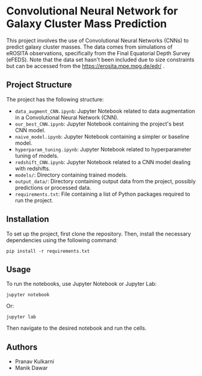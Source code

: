 
# Convolutional Neural Network for Galaxy Cluster Mass Prediction

This project involves the use of Convolutional Neural Networks (CNNs) to predict galaxy cluster masses. The data comes from simulations of eROSITA observations, specifically from the Final Equatorial Depth Survey (eFEDS). Note that the data set hasn't been included due to size constraints but can be accessed from the https://erosita.mpe.mpg.de/edr/ .

## Project Structure

The project has the following structure:

- `data_augment_CNN.ipynb`: Jupyter Notebook related to data augmentation in a Convolutional Neural Network (CNN).
- `our_best_CNN.ipynb`: Jupyter Notebook containing the project's best CNN model.
- `naive_model.ipynb`: Jupyter Notebook containing a simpler or baseline model.
- `hyperparam_tuning.ipynb`: Jupyter Notebook related to hyperparameter tuning of models.
- `redshift_CNN.ipynb`: Jupyter Notebook related to a CNN model dealing with redshifts.
- `models/`: Directory containing trained models.
- `output_data/`: Directory containing output data from the project, possibly predictions or processed data.
- `requirements.txt`: File containing a list of Python packages required to run the project.

## Installation

To set up the project, first clone the repository. Then, install the necessary dependencies using the following command:

```
pip install -r requirements.txt
```

## Usage

To run the notebooks, use Jupyter Notebook or Jupyter Lab:

```
jupyter notebook
```

Or:

```
jupyter lab
```

Then navigate to the desired notebook and run the cells.

## Authors

- Pranav Kulkarni
- Manik Dawar
